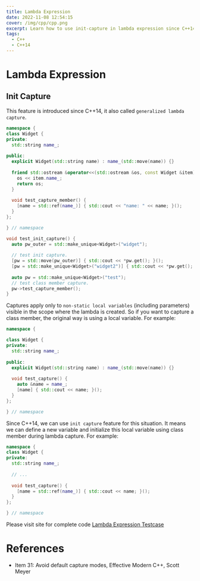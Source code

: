 ```yaml
---
title: Lambda Expression
date: 2022-11-08 12:54:15
cover: /img/cpp/cpp.png
excerpt: Learn how to use init-capture in lambda expression since C++14.
tags:
  - C++
  - C++14
---
```


# Lambda Expression

## Init Capture

This feature is introduced since C++14, it also called `generalized lambda capture`.


```cpp
namespace {
class Widget {
private:
  std::string name_;
  
public:
  explicit Widget(std::string name) : name_(std::move(name)) {}
  
  friend std::ostream &operator<<(std::ostream &os, const Widget &item) {
    os << item.name_;
    return os;
  }
  
  void test_capture_member() {
    [name = std::ref(name_)] { std::cout << "name: " << name; }();
  }
};

} // namespace

void test_init_capture() {
  auto pw_outer = std::make_unique<Widget>("widget");
  
  // test init capture.
  [pw = std::move(pw_outer)] { std::cout << *pw.get(); }();
  [pw = std::make_unique<Widget>("widget2")] { std::cout << *pw.get(); }();
  
  auto pw = std::make_unique<Widget>("test");
  // test class member capture.
  pw->test_capture_member();
}
```

Captures apply only to `non-static local variables` (including parameters) visible in the scope where
the lambda is created. So if you want to capture a class member, the original way is using a local
variable. For example:

```cpp
namespace {

class Widget {
private:
  std::string name_;
  
public:
  explicit Widget(std::string name) : name_(std::move(name)) {}
  
  void test_capture() {
    auto &name = name_;
    [name] { std::cout << name; }();
  }
};

} // namespace
```

Since C++14, we can use `init capture` feature for this situation. It means we can define a new
variable and initialize this local variable using class member during lambda capture. For example:

```cpp
namespace {
class Widget {
private:
  std::string name_;
  
  // ...
  
  void test_capture() {
    [name = std::ref(name_)] { std::cout << name; }();
  }
};

} // namespace
```

Please visit site for complete code [Lambda Expression Testcase](https://github.com/wtffqbpl/cpp_weekly/blob/main/paradigms/lambda_expressions.cc)


# References
* Item 31: Avoid default capture modes, Effective Modern C++, Scott Meyer